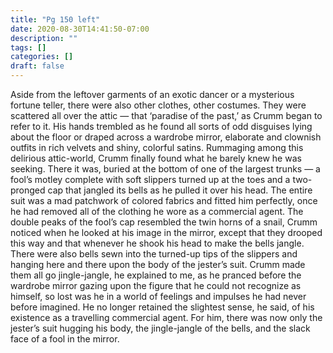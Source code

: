 ```yaml
---
title: "Pg 150 left"
date: 2020-08-30T14:41:50-07:00
description: ""
tags: []
categories: []
draft: false
---
```


Aside from the leftover garments of an exotic dancer or a mysterious fortune teller, there were also other clothes, other costumes. They were scattered all over the attic — that ‘paradise of the past,’ as Crumm began to refer to it. His hands trembled as he found all sorts of odd disguises lying about the floor or draped across a wardrobe mirror, elaborate and clownish outfits in rich velvets and shiny, colorful satins. Rummaging among this delirious attic-world, Crumm finally found what he barely knew he was seeking. There it was, buried at the bottom of one of the largest trunks — a fool’s motley complete with soft slippers turned up at the toes and a two-pronged cap that jangled its bells as he pulled it over his head. The entire suit was a mad patchwork of colored fabrics and fitted him perfectly, once he had removed all of the clothing he wore as a commercial agent. The double peaks of the fool’s cap resembled the twin horns of a snail, Crumm noticed when he looked at his image in the mirror, except that they drooped this way and that whenever he shook his head to make the bells jangle. There were also bells sewn into the turned-up tips of the slippers and hanging here and there upon the body of the jester’s suit. Crumm made them all go jingle-jangle, he explained to me, as he pranced before the wardrobe mirror gazing upon the figure that he could not recognize as himself, so lost was he in a world of feelings and impulses he had never before imagined. He no longer retained the slightest sense, he said, of his existence as a travelling commercial agent. For him, there was now only the jester’s suit hugging his body, the jingle-jangle of the bells, and the slack face of a fool in the mirror.
